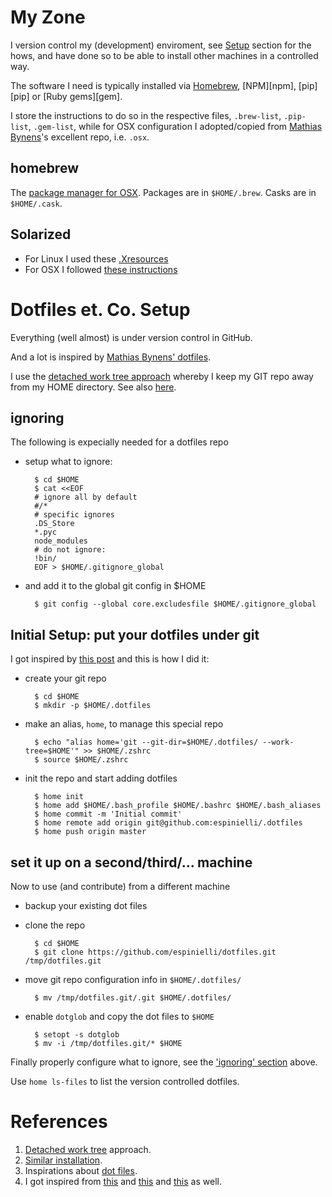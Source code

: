 # My Zone #

I version control my (development) enviroment, see [Setup](#setup) section for the hows,
and have done so to be able to install other machines in a controlled way.

The software I need is typically installed via [Homebrew][brew],
[NPM][npm], [pip][pip] or [Ruby gems][gem].

I store the instructions to do so in the respective files, `.brew-list`, `.pip-list`,
`.gem-list`, while for OSX configuration I adopted/copied from
[Mathias Bynens][mathias]'s excellent repo, i.e. `.osx`.


## homebrew ##
The [package manager for OSX][brew].
Packages are in `$HOME/.brew`.
Casks are in `$HOME/.cask`.


## Solarized ##
* For Linux I used these [.Xresources][xres]
* For OSX I followed [these instructions][osxsol]


# <a name="setup"></a> Dotfiles et. Co. Setup #
Everything (well almost) is under version control in GitHub.

And a lot is inspired by [Mathias Bynens' dotfiles][mathias].

I use the [detached work tree approach][worktree]
whereby I keep my GIT repo away from my HOME directory.
See also [here][otherdwt].


## <a id="ignoring"> ignoring ##
The following is expecially needed for a dotfiles repo

* setup what to ignore:

        $ cd $HOME
        $ cat <<EOF
        # ignore all by default
        #/*
        # specific ignores
        .DS_Store
        *.pyc
        node_modules
        # do not ignore:
        !bin/
        EOF > $HOME/.gitignore_global

* and add it to the global git config in $HOME

        $ git config --global core.excludesfile $HOME/.gitignore_global


## Initial Setup: put your dotfiles under git ##
I got inspired by [this post][worktreeblog] and this is how I did it:

* create your git repo

        $ cd $HOME
        $ mkdir -p $HOME/.dotfiles

* make an alias, `home`, to manage this special repo

        $ echo "alias home='git --git-dir=$HOME/.dotfiles/ --work-tree=$HOME'" >> $HOME/.zshrc
        $ source $HOME/.zshrc

* init the repo and start adding dotfiles

        $ home init
        $ home add $HOME/.bash_profile $HOME/.bashrc $HOME/.bash_aliases
        $ home commit -m 'Initial commit'
        $ home remote add origin git@github.com:espinielli/.dotfiles
        $ home push origin master


## <a id="cloning"> set it up on a second/third/... machine ##
Now to use (and contribute) from a different machine

* backup your existing dot files
* clone the repo

        $ cd $HOME
        $ git clone https://github.com/espinielli/dotfiles.git /tmp/dotfiles.git

* move git repo configuration info in `$HOME/.dotfiles/`

        $ mv /tmp/dotfiles.git/.git $HOME/.dotfiles/

* enable `dotglob` and copy the dot files to `$HOME`

        $ setopt -s dotglob
        $ mv -i /tmp/dotfiles.git/* $HOME

Finally properly configure what to ignore, see the ['ignoring' section](#ignoring) above.

Use `home ls-files` to list the version controlled dotfiles.




# References #

1. [Detached work tree][worktree] approach.
2. [Similar installation][worktreeblog].
2. Inspirations about [dot files][dotfiles].
1. I got inspired from [this][silas] and [this][scriva] and [this][anotherdotfile] as well.


[worktree]: http://git-scm.com/2010/04/11/environment.html "detached work tree in git"
[worktreeblog]: http://sursolid.com/managing-home-dotfiles-with-git-and-github
[dotfiles]: http://dotfiles.github.com/ "examples of dotfiles"
[silas]: http://silas.sewell.org/blog/2009/03/08/profile-management-with-git-and-github/
[scriva]: http://robescriva.com/blog/2009/01/06/manage-your-home-with-git/
[anotherdotfile]: http://gmarik.info/blog/2010/05/02/tracking-dotfiles-with-git
[xres]: https://github.com/altercation/solarized/blob/master/xresources-colors-solarized/Xresources
[osxsol]: https://github.com/altercation/solarized/tree/master/osx-terminal.app-colors-solarized
[el-get]: https://github.com/dimitri/el-get
[shocco]: https://github.com/rtomayko/shocco "literate-programming doc generator POSIX shell"
[brew]: http://mxcl.github.com/homebrew/ "homebrew"
[sublime]: http://www.sublimetext.com/2 "Sublime Text 2"
[mathias]: https://github.com/mathiasbynens/dotfiles "Mathias Bynens' dotfiles"
[otherdwt]: https://www.electricmonk.nl/log/2015/06/22/keep-your-home-dir-in-git-with-a-detached-working-directory/
<!---
Local Variables:
mode: markdown
mode: gfm
end:
-->
